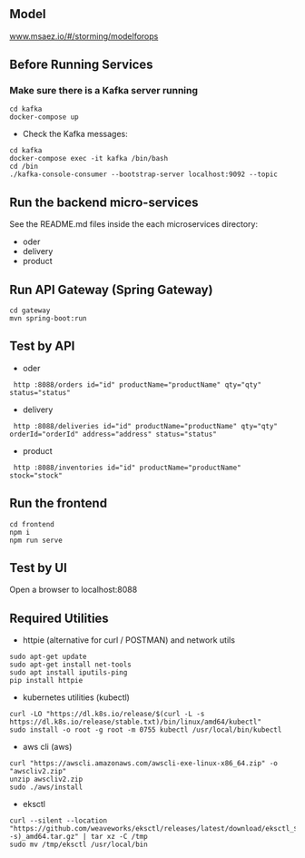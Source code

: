 # 

## Model
www.msaez.io/#/storming/modelforops

## Before Running Services
### Make sure there is a Kafka server running
```
cd kafka
docker-compose up
```
- Check the Kafka messages:
```
cd kafka
docker-compose exec -it kafka /bin/bash
cd /bin
./kafka-console-consumer --bootstrap-server localhost:9092 --topic
```
 
## Run the backend micro-services
See the README.md files inside the each microservices directory:

- oder
- delivery
- product


## Run API Gateway (Spring Gateway)
```
cd gateway
mvn spring-boot:run
```

## Test by API
- oder
```
 http :8088/orders id="id" productName="productName" qty="qty" status="status" 
```
- delivery
```
 http :8088/deliveries id="id" productName="productName" qty="qty" orderId="orderId" address="address" status="status" 
```
- product
```
 http :8088/inventories id="id" productName="productName" stock="stock" 
```


## Run the frontend
```
cd frontend
npm i
npm run serve
```

## Test by UI
Open a browser to localhost:8088

## Required Utilities

- httpie (alternative for curl / POSTMAN) and network utils
```
sudo apt-get update
sudo apt-get install net-tools
sudo apt install iputils-ping
pip install httpie
```

- kubernetes utilities  (kubectl)
```
curl -LO "https://dl.k8s.io/release/$(curl -L -s https://dl.k8s.io/release/stable.txt)/bin/linux/amd64/kubectl"
sudo install -o root -g root -m 0755 kubectl /usr/local/bin/kubectl
```

- aws cli (aws)
```
curl "https://awscli.amazonaws.com/awscli-exe-linux-x86_64.zip" -o "awscliv2.zip"
unzip awscliv2.zip
sudo ./aws/install
```

- eksctl 
```
curl --silent --location "https://github.com/weaveworks/eksctl/releases/latest/download/eksctl_$(uname -s)_amd64.tar.gz" | tar xz -C /tmp
sudo mv /tmp/eksctl /usr/local/bin
```

